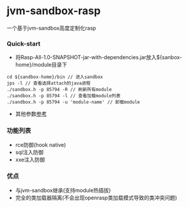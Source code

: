 # jvm-sandbox-rasp
一个基于jvm-sandbox高度定制化rasp
### Quick-start
- 将Rasp-All-1.0-SNAPSHOT-jar-with-dependencies.jar放入${sanbox-home}/module目录下
```shell
cd ${sandbox-home}/bin // 进入sandbox
jps -l // 查看选择attach的java进程
./sandbox.h -p 85794 -R // 刷新所有module
./sandbox.h -p 85794 -l // 查看加载module列表
./sandbox.h -p 85794 -u 'module-name' // 卸载module
```
- 其他参数[参考](https://github.com/alibaba/jvm-sandbox/wiki/USER-INSTALL-and-CONFIG)
### 功能列表
- rce防御(hook native)
- sql注入防御
- xxe注入防御
### 优点
- 与jvm-sandbox继承(支持module热插拔)
- 完全的类加载器隔离(不会出现openrasp类加载模式导致的类冲突问题)
